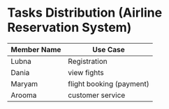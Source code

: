 # Tasks Distribution (Airline Reservation System)

| Member Name    | Use Case                                   |
|----------------|--------------------------------------------|
|  Lubna         | Registration                               |
|   Dania        |  view fights                               |
|   Maryam       |   flight booking (payment)                 |
|    Arooma      |  customer service                          |
